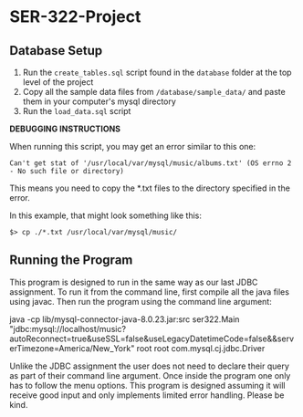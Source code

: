 # SER-322-Project

## Database Setup
1. Run the `create_tables.sql` script found in the `database` folder at the top level of the project
2. Copy all the sample data files from `/database/sample_data/` and paste them in your computer's mysql directory
3. Run the `load_data.sql` script

**DEBUGGING INSTRUCTIONS**

When running this script, you may get an error similar to this one:

    Can't get stat of '/usr/local/var/mysql/music/albums.txt' (OS errno 2 - No such file or directory)

This means you need to copy the *.txt files to the directory specified in the error.

In this example, that might look something like this:

`$> cp ./*.txt /usr/local/var/mysql/music/`


## Running the Program
This program is designed to run in the same way as our last JDBC assignment. To run it from the command line, first compile all the java files using javac. Then run the program using the command line argument:

java -cp lib/mysql-connector-java-8.0.23.jar:src ser322.Main "jdbc:mysql://localhost/music?autoReconnect=true&useSSL=false&useLegacyDatetimeCode=false&&serverTimezone=America/New_York" root root com.mysql.cj.jdbc.Driver

Unlike the JDBC assignment the user does not need to declare their query as part of their command line argument. Once inside the program one only has to follow the menu options. This program is designed assuming it will receive good input and only implements limited error handling. Please be kind. 
